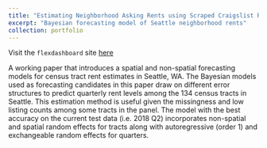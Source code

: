 ```yaml
---
title: "Estimating Neighborhood Asking Rents using Scraped Craigslist Rental Listings"
excerpt: "Bayesian forecasting model of Seattle neighborhood rents"
collection: portfolio
---
```


Visit the `flexdashboard` site [here](http://hesscl.com/smooth-sea)

A working paper that introduces a spatial and non-spatial forecasting models for census tract rent estimates in Seattle, WA. The Bayesian models used as forecasting candidates in this paper draw on different error structures to predict quarterly rent levels among the 134 census tracts in Seattle. This estimation method is useful given the missingness and low listing counts among some tracts in the panel. The model with the best accuracy on the current test data (i.e. 2018 Q2) incorporates non-spatial and spatial random effects for tracts along with autoregressive (order 1) and exchangeable random effects for quarters.
